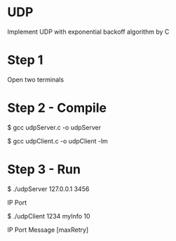 # UDP
Implement UDP with exponential backoff algorithm by C


# Step 1
Open two terminals


# Step 2 - Compile
$ gcc udpServer.c -o udpServer

$ gcc udpClient.c -o udpClient -lm


# Step 3 - Run 
$ ./udpServer 127.0.0.1 3456 

IP Port

$ ./udpClient 1234 myInfo 10

IP Port Message [maxRetry]
